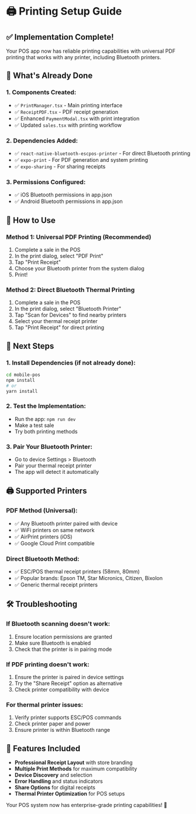 # 🖨️ Printing Setup Guide

## ✅ Implementation Complete!

Your POS app now has reliable printing capabilities with universal PDF printing that works with any printer, including Bluetooth printers.

## 🚀 What's Already Done

### 1. **Components Created:**

- ✅ `PrintManager.tsx` - Main printing interface
- ✅ `ReceiptPDF.tsx` - PDF receipt generation
- ✅ Enhanced `PaymentModal.tsx` with print integration
- ✅ Updated `sales.tsx` with printing workflow

### 2. **Dependencies Added:**

- ✅ `react-native-bluetooth-escpos-printer` - For direct Bluetooth printing
- ✅ `expo-print` - For PDF generation and system printing
- ✅ `expo-sharing` - For sharing receipts

### 3. **Permissions Configured:**

- ✅ iOS Bluetooth permissions in app.json
- ✅ Android Bluetooth permissions in app.json

## 📱 How to Use

### **Method 1: Universal PDF Printing (Recommended)**

1. Complete a sale in the POS
2. In the print dialog, select "PDF Print"
3. Tap "Print Receipt"
4. Choose your Bluetooth printer from the system dialog
5. Print!

### **Method 2: Direct Bluetooth Thermal Printing**

1. Complete a sale in the POS
2. In the print dialog, select "Bluetooth Printer"
3. Tap "Scan for Devices" to find nearby printers
4. Select your thermal receipt printer
5. Tap "Print Receipt" for direct printing

## 🔧 Next Steps

### 1. **Install Dependencies (if not already done):**

```bash
cd mobile-pos
npm install
# or
yarn install
```

### 2. **Test the Implementation:**

- Run the app: `npm run dev`
- Make a test sale
- Try both printing methods

### 3. **Pair Your Bluetooth Printer:**

- Go to device Settings > Bluetooth
- Pair your thermal receipt printer
- The app will detect it automatically

## 🖨️ Supported Printers

### **PDF Method (Universal):**

- ✅ Any Bluetooth printer paired with device
- ✅ WiFi printers on same network
- ✅ AirPrint printers (iOS)
- ✅ Google Cloud Print compatible

### **Direct Bluetooth Method:**

- ✅ ESC/POS thermal receipt printers (58mm, 80mm)
- ✅ Popular brands: Epson TM, Star Micronics, Citizen, Bixolon
- ✅ Generic thermal receipt printers

## 🛠️ Troubleshooting

### **If Bluetooth scanning doesn't work:**

1. Ensure location permissions are granted
2. Make sure Bluetooth is enabled
3. Check that the printer is in pairing mode

### **If PDF printing doesn't work:**

1. Ensure the printer is paired in device settings
2. Try the "Share Receipt" option as alternative
3. Check printer compatibility with device

### **For thermal printer issues:**

1. Verify printer supports ESC/POS commands
2. Check printer paper and power
3. Ensure printer is within Bluetooth range

## 🎉 Features Included

- **Professional Receipt Layout** with store branding
- **Multiple Print Methods** for maximum compatibility
- **Device Discovery** and selection
- **Error Handling** and status indicators
- **Share Options** for digital receipts
- **Thermal Printer Optimization** for POS setups

Your POS system now has enterprise-grade printing capabilities! 🚀
